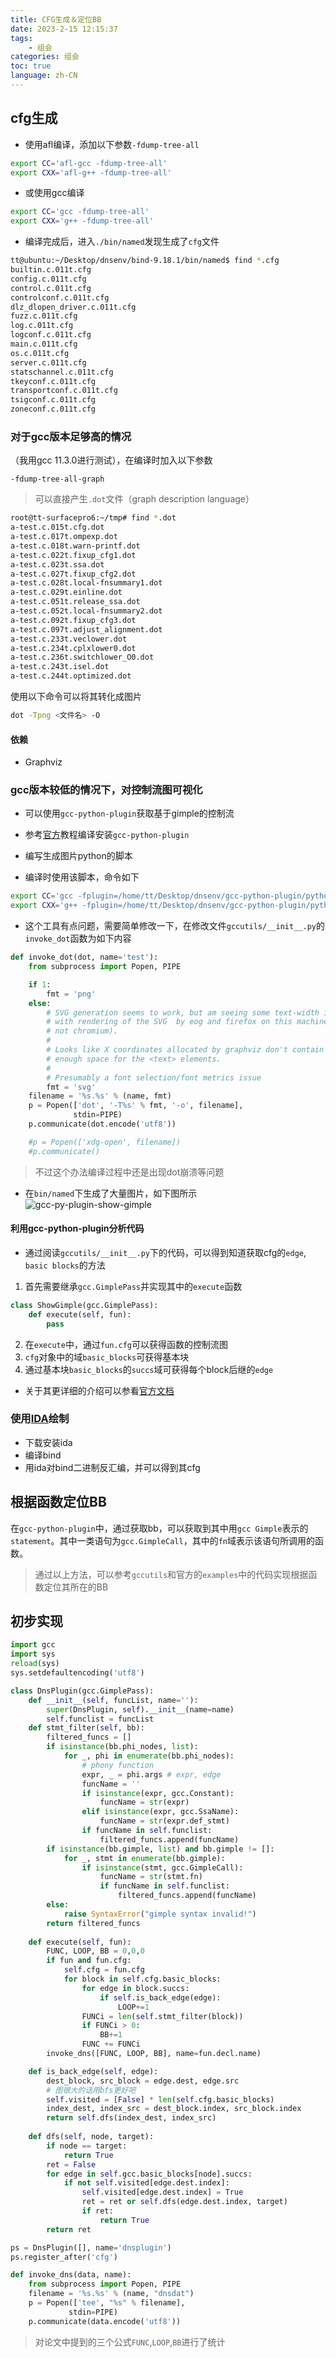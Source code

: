 ```yaml
---
title: CFG生成＆定位BB
date: 2023-2-15 12:15:37
tags: 
    - 组会 
categories: 组会
toc: true
language: zh-CN
---
```


## cfg生成

- 使用afl编译，添加以下参数`-fdump-tree-all`
```sh
export CC='afl-gcc -fdump-tree-all'
export CXX='afl-g++ -fdump-tree-all'
```
- 或使用gcc编译
```sh
export CC='gcc -fdump-tree-all'
export CXX='g++ -fdump-tree-all'
```

- 编译完成后，进入`./bin/named`发现生成了`cfg`文件
```sh
tt@ubuntu:~/Desktop/dnsenv/bind-9.18.1/bin/named$ find *.cfg
builtin.c.011t.cfg
config.c.011t.cfg
control.c.011t.cfg
controlconf.c.011t.cfg
dlz_dlopen_driver.c.011t.cfg
fuzz.c.011t.cfg
log.c.011t.cfg
logconf.c.011t.cfg
main.c.011t.cfg
os.c.011t.cfg
server.c.011t.cfg
statschannel.c.011t.cfg
tkeyconf.c.011t.cfg
transportconf.c.011t.cfg
tsigconf.c.011t.cfg
zoneconf.c.011t.cfg
```


### 对于gcc版本足够高的情况
（我用gcc 11.3.0进行测试），在编译时加入以下参数
```
-fdump-tree-all-graph
```

> 可以直接产生`.dot`文件（graph description language）

```sh
root@tt-surfacepro6:~/tmp# find *.dot
a-test.c.015t.cfg.dot
a-test.c.017t.ompexp.dot
a-test.c.018t.warn-printf.dot
a-test.c.022t.fixup_cfg1.dot
a-test.c.023t.ssa.dot
a-test.c.027t.fixup_cfg2.dot
a-test.c.028t.local-fnsummary1.dot
a-test.c.029t.einline.dot
a-test.c.051t.release_ssa.dot
a-test.c.052t.local-fnsummary2.dot
a-test.c.092t.fixup_cfg3.dot
a-test.c.097t.adjust_alignment.dot
a-test.c.233t.veclower.dot
a-test.c.234t.cplxlower0.dot
a-test.c.236t.switchlower_O0.dot
a-test.c.243t.isel.dot
a-test.c.244t.optimized.dot
```

使用以下命令可以将其转化成图片
```sh
dot -Tpng <文件名> -O
```

#### 依赖
- Graphviz


### gcc版本较低的情况下，对控制流图可视化

- 可以使用`gcc-python-plugin`获取基于gimple的控制流

- 参考[官方](https://gcc-python-plugin.readthedocs.io/en/latest/index.html)教程编译安装`gcc-python-plugin`
- 编写生成图片python的脚本
- 编译时使用该脚本，命令如下

```sh
export CC='gcc -fplugin=/home/tt/Desktop/dnsenv/gcc-python-plugin/python.so -fplugin-arg-python-script=/home/tt/Desktop/dnsenv/gcc-python-plugin/examples/show-gimple.py'
export CXX='g++ -fplugin=/home/tt/Desktop/dnsenv/gcc-python-plugin/python.so -fplugin-arg-python-script=/home/tt/Desktop/dnsenv/gcc-python-plugin/examples/show-gimple.py'
```

- 这个工具有点问题，需要简单修改一下，在修改文件`gccutils/__init__.py`的`invoke_dot`函数为如下内容

```python
def invoke_dot(dot, name='test'):
    from subprocess import Popen, PIPE

    if 1:
        fmt = 'png'
    else:
        # SVG generation seems to work, but am seeing some text-width issues
        # with rendering of the SVG  by eog and firefox on this machine (though
        # not chromium).
        #
        # Looks like X coordinates allocated by graphviz don't contain quite
        # enough space for the <text> elements.
        #
        # Presumably a font selection/font metrics issue
        fmt = 'svg'
    filename = '%s.%s' % (name, fmt)
    p = Popen(['dot', '-T%s' % fmt, '-o', filename],
              stdin=PIPE)
    p.communicate(dot.encode('utf8'))

    #p = Popen(['xdg-open', filename])
    #p.communicate()
```

> 不过这个办法编译过程中还是出现dot崩溃等问题
>

- 在`bin/named`下生成了大量图片，如下图所示
![gcc-py-plugin-show-gimple](https://github.com/jingtianer/home/blob/gh-pages/images/gcc_python_plugin_show_gimple.png?raw=true)

#### 利用gcc-python-plugin分析代码
- 通过阅读`gccutils/__init__.py`下的代码，可以得到知道获取cfg的`edge`, `basic blocks`的方法

1. 首先需要继承`gcc.GimplePass`并实现其中的`execute`函数
```python
class ShowGimple(gcc.GimplePass):
    def execute(self, fun):
        pass
```
2. 在`execute`中，通过`fun.cfg`可以获得函数的控制流图
3. `cfg`对象中的域`basic_blocks`可获得基本块
4. 通过基本块`basic_blocks`的`succs`域可获得每个block后继的`edge`

- 关于其更详细的介绍可以参看[官方文档](https://gcc-python-plugin.readthedocs.io/en/latest/cfg.html)

### 使用[IDA](https://www.idapro.net.cn/chanpin.html?target=home)绘制

- 下载安装ida
- 编译bind
- 用ida对bind二进制反汇编，并可以得到其cfg

## 根据函数定位BB

在`gcc-python-plugin`中，通过获取bb，可以获取到其中用`gcc Gimple`表示的`statement`。其中一类语句为`gcc.GimpleCall`，其中的`fn`域表示该语句所调用的函数。

> 通过以上方法，可以参考`gccutils`和官方的`examples`中的代码实现根据函数定位其所在的BB

## 初步实现

```python
import gcc
import sys
reload(sys)
sys.setdefaultencoding('utf8')

class DnsPlugin(gcc.GimplePass):
    def __init__(self, funcList, name=''):
        super(DnsPlugin, self).__init__(name=name)
        self.funclist = funcList
    def stmt_filter(self, bb):
        filtered_funcs = []
        if isinstance(bb.phi_nodes, list):
            for _, phi in enumerate(bb.phi_nodes):
                # phony function
                expr, _ = phi.args # expr, edge
                funcName = ''
                if isinstance(expr, gcc.Constant):
                    funcName = str(expr)
                elif isinstance(expr, gcc.SsaName):
                    funcName = str(expr.def_stmt)
                if funcName in self.funclist:
                    filtered_funcs.append(funcName)
        if isinstance(bb.gimple, list) and bb.gimple != []:
            for _, stmt in enumerate(bb.gimple):
                if isinstance(stmt, gcc.GimpleCall):
                    funcName = str(stmt.fn)
                    if funcName in self.funclist:
                        filtered_funcs.append(funcName)
        else:
            raise SyntaxError("gimple syntax invalid!")
        return filtered_funcs
    
    def execute(self, fun):
        FUNC, LOOP, BB = 0,0,0
        if fun and fun.cfg:
            self.cfg = fun.cfg
            for block in self.cfg.basic_blocks:
                for edge in block.succs:
                    if self.is_back_edge(edge):
                        LOOP+=1
                FUNCi = len(self.stmt_filter(block))
                if FUNCi > 0:
                    BB+=1
                FUNC += FUNCi
        invoke_dns([FUNC, LOOP, BB], name=fun.decl.name)

    def is_back_edge(self, edge):
        dest_block, src_block = edge.dest, edge.src
        # 图很大的话用bfs更好吧
        self.visited = [False] * len(self.cfg.basic_blocks)
        index_dest, index_src = dest_block.index, src_block.index
        return self.dfs(index_dest, index_src) 
        
    def dfs(self, node, target):
        if node == target:
            return True
        ret = False
        for edge in self.gcc.basic_blocks[node].succs:
            if not self.visited[edge.dest.index]:
                self.visited[edge.dest.index] = True
                ret = ret or self.dfs(edge.dest.index, target)
                if ret:
                    return True
        return ret

ps = DnsPlugin([], name='dnsplugin')
ps.register_after('cfg')

def invoke_dns(data, name):
    from subprocess import Popen, PIPE
    filename = '%s.%s' % (name, "dnsdat")
    p = Popen(['tee', "%s" % filename],
             stdin=PIPE)
    p.communicate(data.encode('utf8'))
```

> 对论文中提到的三个公式`FUNC`,`LOOP`,`BB`进行了统计